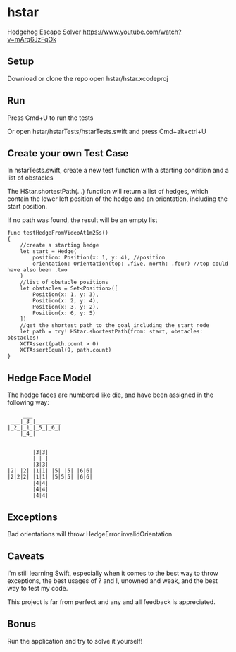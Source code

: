 # hstar
Hedgehog Escape Solver https://www.youtube.com/watch?v=mArq6JzFqOk


## Setup
Download or clone the repo
open hstar/hstar.xcodeproj

## Run
Press Cmd+U to run the tests

Or open hstar/hstarTests/hstarTests.swift and press Cmd+alt+ctrl+U


## Create your own Test Case
In hstarTests.swift, create a new test function with a starting condition and a list of obstacles

The HStar.shortestPath(...) function will return a list of hedges, which contain the lower left position of the hedge and an orientation, including the start position. 

If no path was found, the result will be an empty list

    func testHedgeFromVideoAt1m25s()
    {
        //create a starting hedge
        let start = Hedge(
            position: Position(x: 1, y: 4), //position
            orientation: Orientation(top: .five, north: .four) //top could have also been .two
        )
        //list of obstacle positions
        let obstacles = Set<Position>([
            Position(x: 1, y: 3),
            Position(x: 2, y: 4),
            Position(x: 3, y: 2),
            Position(x: 6, y: 5)
        ])
        //get the shortest path to the goal including the start node
        let path = try! HStar.shortestPath(from: start, obstacles: obstacles)
        XCTAssert(path.count > 0)
        XCTAssertEqual(9, path.count)
    }
    
## Hedge Face Model

The hedge faces are numbered like die, and have been assigned in the following way:

         ___
     ___|_3_|________
    |_2_|_1_|_5_|_6_|
        |_4_|
 
 
            |3|3|
            | | |
            |3|3|
    |2| |2| |1|1| |5| |5| |6|6|
    |2|2|2| |1|1| |5|5|5| |6|6|
            |4|4|
            |4|4|
            |4|4|
             
## Exceptions

Bad orientations will throw HedgeError.invalidOrientation 

## Caveats

I'm still learning Swift, especially when it comes to the best way to throw exceptions, the best usages of ? and !, unowned and weak, and the best way to test my code. 

This project is far from perfect and any and all feedback is appreciated. 

## Bonus

Run the application and try to solve it yourself!

